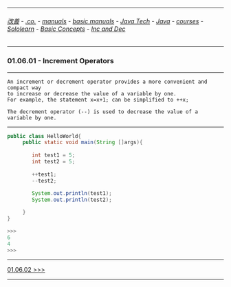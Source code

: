
---

###### [改善](https://github.com/ttltrk/0C/blob/master/README.MD) - [.co.](https://github.com/ttltrk/PRG/blob/master/CODING.MD) - [manuals](https://github.com/ttltrk/PRG/blob/master/MAN.MD) - [basic manuals](https://github.com/ttltrk/PRG/blob/master/MANUALS.MD) - [Java Tech](https://github.com/ttltrk/PRG/blob/master/JAVA/DOC/JT/JT.MD) - [Java](https://github.com/ttltrk/PRG/blob/master/JAVA/DOC/OJM/OJM.MD) - [courses](https://github.com/ttltrk/PRG/blob/master/JAVA/DOC/CM/JT.MD) - [Sololearn](https://github.com/ttltrk/PRG/blob/master/JAVA/DOC/SL/SL.MD) - [Basic Concepts](https://github.com/ttltrk/PRG/blob/master/JAVA/DOC/SL/01/01.MD) - [Inc and Dec](https://github.com/ttltrk/PRG/blob/master/JAVA/DOC/SL/01/0106/0106.MD)

---

### 01.06.01 - Increment Operators

---

```
An increment or decrement operator provides a more convenient and compact way 
to increase or decrease the value of a variable by one. 
For example, the statement x=x+1; can be simplified to ++x; 
```

```
The decrement operator (--) is used to decrease the value of a variable by one.
```

---

```java
public class HelloWorld{
     public static void main(String []args){
         
        int test1 = 5;
        int test2 = 5;
        
        ++test1; 
        --test2;
        
        System.out.println(test1);
        System.out.println(test2);

     }
}

>>>
6
4
>>>
```

---

[01.06.02 >>>](https://github.com/ttltrk/PRG/blob/master/JAVA/DOC/SL/01/0106/010602/010602.MD)

---
